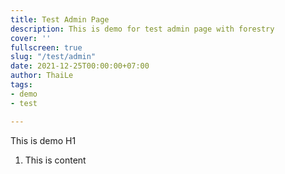 ```yaml
---
title: Test Admin Page
description: This is demo for test admin page with forestry
cover: ''
fullscreen: true
slug: "/test/admin"
date: 2021-12-25T00:00:00+07:00
author: ThaiLe
tags:
- demo
- test

---
```

This is demo H1

1. This is content